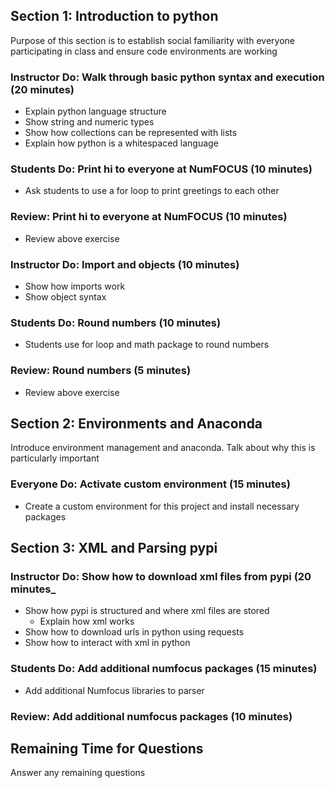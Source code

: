 ## Section 1: Introduction to python 
Purpose of this section is to establish social familiarity with everyone
participating in class and ensure code environments are working

### Instructor Do: Walk through basic python syntax and execution (20 minutes)
* Explain python language structure
* Show string and numeric types
* Show how collections can be represented with lists
* Explain how python is a whitespaced language

### Students Do: Print hi to everyone at NumFOCUS (10 minutes)
* Ask students to use a for loop to print greetings to each other

### Review: Print hi to everyone at NumFOCUS (10 minutes)
* Review above exercise

### Instructor Do: Import and objects (10 minutes)
* Show how imports work
* Show object syntax

### Students Do: Round numbers (10 minutes)
* Students use for loop and math package to round numbers

### Review: Round numbers (5 minutes)
* Review above exercise

## Section 2: Environments and Anaconda
Introduce environment management and anaconda. Talk about why this is 
particularly important

### Everyone Do: Activate custom environment (15 minutes)
* Create a custom environment for this project and install necessary packages

## Section 3: XML and Parsing pypi 
### Instructor Do: Show how to download xml files from pypi (20 minutes_
* Show how pypi is structured and where xml files are stored
  * Explain how xml works
* Show how to download urls in python using requests
* Show how to interact with xml in python

### Students Do: Add additional numfocus packages (15 minutes)
* Add additional Numfocus libraries to parser

### Review: Add additional numfocus packages (10 minutes)

## Remaining Time for Questions
Answer any remaining questions

